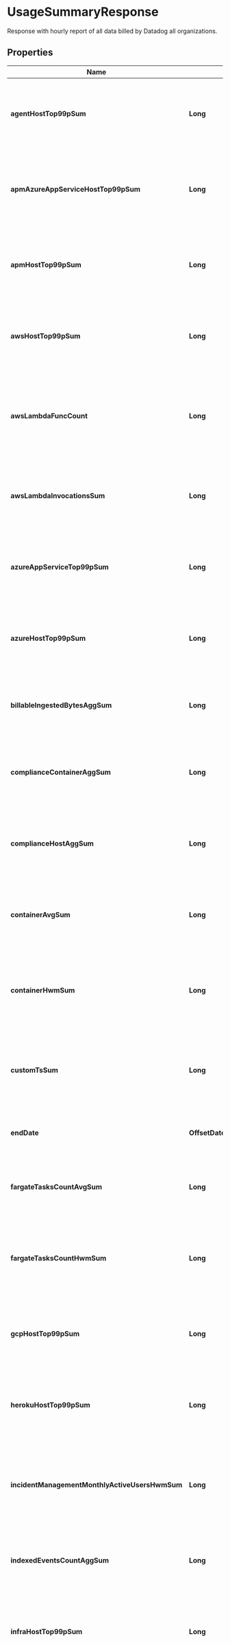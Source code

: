 

# UsageSummaryResponse

Response with hourly report of all data billed by Datadog all organizations.

## Properties

Name | Type | Description | Notes
------------ | ------------- | ------------- | -------------
**agentHostTop99pSum** | **Long** | Shows the 99th percentile of all agent hosts over all hours in the current months for all organizations. |  [optional]
**apmAzureAppServiceHostTop99pSum** | **Long** | Shows the 99th percentile of all Azure app services using APM over all hours in the current months all organizations. |  [optional]
**apmHostTop99pSum** | **Long** | Shows the 99th percentile of all distinct APM hosts over all hours in the current months for all organizations. |  [optional]
**awsHostTop99pSum** | **Long** | Shows the 99th percentile of all AWS hosts over all hours in the current months for all organizations. |  [optional]
**awsLambdaFuncCount** | **Long** | Shows the average of the number of functions that executed 1 or more times each hour in the current months for all organizations. |  [optional]
**awsLambdaInvocationsSum** | **Long** | Shows the sum of all AWS Lambda invocations over all hours in the current months for all organizations. |  [optional]
**azureAppServiceTop99pSum** | **Long** | Shows the 99th percentile of all Azure app services over all hours in the current months for all organizations. |  [optional]
**azureHostTop99pSum** | **Long** | Shows the 99th percentile of all Azure hosts over all hours in the current months for all organizations. |  [optional]
**billableIngestedBytesAggSum** | **Long** | Shows the sum of all log bytes ingested over all hours in the current months for all organizations. |  [optional]
**complianceContainerAggSum** | **Long** | Shows the sum of all compliance containers over all hours in the current months for all organizations. |  [optional]
**complianceHostAggSum** | **Long** | Shows the sum of all compliance hosts over all hours in the current months for all organizations. |  [optional]
**containerAvgSum** | **Long** | Shows the average of all distinct containers over all hours in the current months for all organizations. |  [optional]
**containerHwmSum** | **Long** | Shows the sum of the high-water marks of all distinct containers over all hours in the current months for all organizations. |  [optional]
**customTsSum** | **Long** | Shows the average number of distinct custom metrics over all hours in the current months for all organizations. |  [optional]
**endDate** | **OffsetDateTime** | Shows the last date of usage in the current months for all organizations. |  [optional]
**fargateTasksCountAvgSum** | **Long** | Shows the average of all Fargate tasks over all hours in the current months for all organizations. |  [optional]
**fargateTasksCountHwmSum** | **Long** | Shows the sum of the high-water marks of all Fargate tasks over all hours in the current months for all organizations. |  [optional]
**gcpHostTop99pSum** | **Long** | Shows the 99th percentile of all GCP hosts over all hours in the current months for all organizations. |  [optional]
**herokuHostTop99pSum** | **Long** | Shows the 99th percentile of all Heroku dynos over all hours in the current months for all organizations. |  [optional]
**incidentManagementMonthlyActiveUsersHwmSum** | **Long** | Shows sum of the the high-water marks of incident management monthly active users in the current months for all organizations. |  [optional]
**indexedEventsCountAggSum** | **Long** | Shows the sum of all log events indexed over all hours in the current months for all organizations. |  [optional]
**infraHostTop99pSum** | **Long** | Shows the 99th percentile of all distinct infrastructure hosts over all hours in the current months for all organizations. |  [optional]
**ingestedEventsBytesAggSum** | **Long** | Shows the sum of all log bytes ingested over all hours in the current months for all organizations. |  [optional]
**iotDeviceAggSum** | **Long** | Shows the sum of all IoT devices over all hours in the current months for all organizations. |  [optional]
**iotDeviceTop99pSum** | **Long** | Shows the 99th percentile of all IoT devices over all hours in the current months of all organizations. |  [optional]
**lastUpdated** | **OffsetDateTime** | Shows the the most recent hour in the current months for all organizations for which all usages were calculated. |  [optional]
**liveIndexedEventsAggSum** | **Long** | Shows the sum of all live logs indexed over all hours in the current months for all organizations (data available as of December 1, 2020). |  [optional]
**liveIngestedBytesAggSum** | **Long** | Shows the sum of all live logs bytes ingested over all hours in the current months for all organizations (data available as of December 1, 2020). |  [optional]
**mobileRumSessionCountAggSum** | **Long** | Shows the sum of all mobile RUM Sessions over all hours in the current months for all organizations. |  [optional]
**mobileRumSessionCountAndroidAggSum** | **Long** | Shows the sum of all mobile RUM Sessions on Android over all hours in the current months for all organizations. |  [optional]
**mobileRumSessionCountIosAggSum** | **Long** | Shows the sum of all mobile RUM Sessions on iOS over all hours in the current months for all organizations. |  [optional]
**netflowIndexedEventsCountAggSum** | **Long** | Shows the sum of all Network flows indexed over all hours in the current months for all organizations. |  [optional]
**npmHostTop99pSum** | **Long** | Shows the 99th percentile of all distinct Networks hosts over all hours in the current months for all organizations. |  [optional]
**opentelemetryHostTop99pSum** | **Long** | Shows the 99th percentile of all hosts reported by the Datadog exporter for the OpenTelemetry Collector over all hours in the current months for all organizations. |  [optional]
**profilingContainerAgentCountAvg** | **Long** | Shows the average number of profiled containers over all hours in the current months for all organizations. |  [optional]
**profilingHostCountTop99pSum** | **Long** | Shows the 99th percentile of all profiled hosts over all hours in the current months for all organizations. |  [optional]
**rehydratedIndexedEventsAggSum** | **Long** | Shows the sum of all rehydrated logs indexed over all hours in the current months for all organizations (data available as of December 1, 2020). |  [optional]
**rehydratedIngestedBytesAggSum** | **Long** | Shows the sum of all rehydrated logs bytes ingested over all hours in the current months for all organizations (data available as of December 1, 2020). |  [optional]
**rumSessionCountAggSum** | **Long** | Shows the sum of all browser RUM Sessions over all hours in the current months for all organizations. |  [optional]
**rumTotalSessionCountAggSum** | **Long** | Shows the sum of RUM Sessions (browser and mobile) over all hours in the current months for all organizations. |  [optional]
**startDate** | **OffsetDateTime** | Shows the first date of usage in the current months for all organizations. |  [optional]
**syntheticsBrowserCheckCallsCountAggSum** | **Long** | Shows the sum of all Synthetic browser tests over all hours in the current months for all organizations. |  [optional]
**syntheticsCheckCallsCountAggSum** | **Long** | Shows the sum of all Synthetic API tests over all hours in the current months for all organizations. |  [optional]
**traceSearchIndexedEventsCountAggSum** | **Long** | Shows the sum of all Indexed Spans indexed over all hours in the current months for all organizations. |  [optional]
**twolIngestedEventsBytesAggSum** | **Long** | Shows the sum of all tracing without limits bytes ingested over all hours in the current months for all organizations. |  [optional]
**usage** | [**List&lt;UsageSummaryDate&gt;**](UsageSummaryDate.md) | An array of objects regarding hourly usage. |  [optional]
**vsphereHostTop99pSum** | **Long** | Shows the 99th percentile of all vSphere hosts over all hours in the current months for all organizations. |  [optional]



